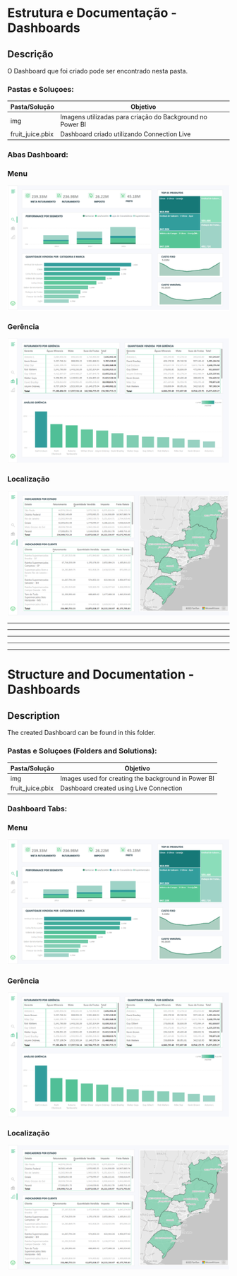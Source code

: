 # Estrutura e Documentação - Dashboards

## Descrição

O Dashboard que foi criado pode ser encontrado nesta pasta.


### Pastas e Soluçoes:

| Pasta/Solução   |Objetivo   |
|---|---|
| img | Imagens utilizadas para criação do Background no Power BI  |
| fruit_juice.pbix | Dashboard criado utilizando Connection Live |


### Abas Dashboard:
### Menu
![menu](img/menu.png)

### Gerência
![gerencia](img/gerencia.png)

### Localização
![localizacao](img/localizacao.png)


---
---
---
---
---

# Structure and Documentation - Dashboards

## Description
The created Dashboard can be found in this folder.

### Pastas e Soluçoes (Folders and Solutions):

| Pasta/Solução   |Objetivo   |
|---|---|
| img | Images used for creating the background in Power BI  |
| fruit_juice.pbix | Dashboard created using Live Connection |

### Dashboard Tabs:
### Menu
![menu](img/menu.png)

### Gerência
![gerencia](img/gerencia.png)

### Localização
![localizacao](img/localizacao.png)
